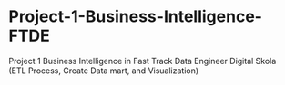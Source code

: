 # Project-1-Business-Intelligence-FTDE
Project 1 Business Intelligence in Fast Track Data Engineer Digital Skola (ETL Process, Create Data mart, and Visualization)
